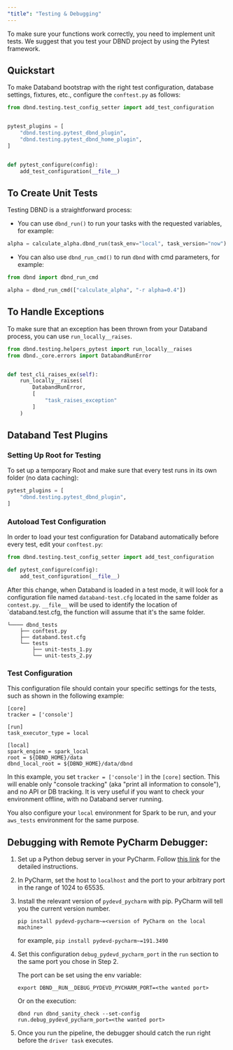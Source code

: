 ```yaml
---
"title": "Testing & Debugging"
---
```

To make sure your functions work correctly, you need to implement unit tests.
We suggest that you test your DBND project by using the Pytest framework.

## Quickstart
To make Databand bootstrap with the right test configuration, database settings, fixtures, etc., configure the `conftest.py` as follows:

```python
from dbnd.testing.test_config_setter import add_test_configuration


pytest_plugins = [
    "dbnd.testing.pytest_dbnd_plugin",
    "dbnd.testing.pytest_dbnd_home_plugin",
]


def pytest_configure(config):
    add_test_configuration(__file__)
```

## To Create Unit Tests
Testing DBND is a straightforward process:


* You can use `dbnd_run()` to run your tasks with the requested variables, for example:

<!-- noqa -->
```python
alpha = calculate_alpha.dbnd_run(task_env="local", task_version="now")
```

* You can also use `dbnd_run_cmd()` to run `dbnd` with cmd parameters, for example:

<!-- noqa -->
```python
from dbnd import dbnd_run_cmd

alpha = dbnd_run_cmd(["calculate_alpha", "-r alpha=0.4"])
```

## To Handle Exceptions
To make sure that an exception has been thrown from your Databand process, you can use `run_locally__raises`.

```python
from dbnd.testing.helpers_pytest import run_locally__raises
from dbnd._core.errors import DatabandRunError


def test_cli_raises_ex(self):
    run_locally__raises(
        DatabandRunError,
        [
            "task_raises_exception"
        ]
    )
```

## Databand Test Plugins
### Setting Up Root for Testing

To set up a temporary Root and make sure that every test runs in its own folder (no data caching):
```python
pytest_plugins = [
    "dbnd.testing.pytest_dbnd_plugin",
]
```

### Autoload Test Configuration
In order to load your test configuration for Databand automatically before every test, edit your `conftest.py`:
```python
from dbnd.testing.test_config_setter import add_test_configuration

def pytest_configure(config):
    add_test_configuration(__file__)
```

After this change, when Databand is loaded in a test mode, it will look for a configuration file named `databand-test.cfg` located in the same folder as `contest.py`. `__file__` will be used to identify the location of `databand.test.cfg, the function will assume that it's the same folder.

```
└──── dbnd_tests
    ├── conftest.py
    ├── databand.test.cfg
    └── tests
        ├── unit-tests_1.py
        └── unit-tests_2.py
```
### Test Configuration
This configuration file should contain your specific settings for the tests, such as shown in the following example:

```inicfg
[core]
tracker = ['console']

[run]
task_executor_type = local

[local]
spark_engine = spark_local
root = ${DBND_HOME}/data
dbnd_local_root = ${DBND_HOME}/data/dbnd
```

In this example, you set `tracker = ['console']` in the `[core]` section. This will enable only "console tracking" (aka "print all information to console"), and no API or DB tracking.
It is very useful if you want to check your environment offline, with no Databand server running.

You also configure your `local` environment for Spark to be run, and your `aws_tests` environment for the same purpose.


## Debugging with Remote PyCharm Debugger:
1. Set up a Python debug server in your PyCharm. Follow [this link](https://www.jetbrains.com/help/pycharm/remote-debugging-with-product.html#remote-debug-config) for the detailed instructions.
2. In PyCharm, set the host to `localhost` and the port to your arbitrary port in the range of 1024 to 65535.
3. Install the relevant version of `pydevd_pycharm` with pip. PyCharm will tell you the current version number.

    `pip install pydevd-pycharm~=<version of PyCharm on the local machine>`

    for example, `pip install pydevd-pycharm~=191.3490`

4. Set this configuration `debug_pydevd_pycharm_port` in the `run` section to the same port you chose in Step 2.

    The port can be set using the env variable:

    `export DBND__RUN__DEBUG_PYDEVD_PYCHARM_PORT=<the wanted port>`

    Or on the execution:

    `dbnd run dbnd_sanity_check --set-config run.debug_pydevd_pycharm_port=<the wanted port>`

5. Once you run the pipeline, the debugger should catch the run right before the `driver task` executes.
